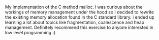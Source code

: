 My implementation of the C method malloc. I was curious about the workings of memory management under the hood so I decided to rewrite the existing memory allocation found in the C standard library. I ended up learning a lot about topics like fragmentation, coalescence and heap management. Definitely recommend this exercise to anyone interested in low level programming :). 
